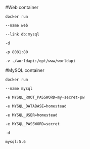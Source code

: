 #Web container
```
docker run

--name web

--link db:mysql

-d 

-p 8081:80

-v ./worldapi:/opt/www/worldapi

```

#MySQL container

```
docker run

--name mysql

-e MYSQL_ROOT_PASSWORD=my-secret-pw

-e MYSQL_DATABASE=homestead

-e MYSQL_USER=homestead

-e MYSQL_PASSWORD=secret

-d 

mysql:5.6

```